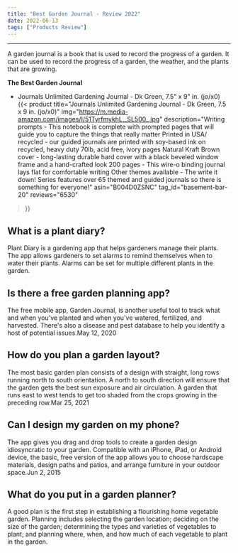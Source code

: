 ```yaml
---
title: "Best Garden Journal - Review 2022"
date: 2022-06-13
tags: ["Products Review"]
---
```


---


A garden journal is a book that is used to record the progress of a garden. It can be used to record the progress of a garden, the weather, and the plants that are growing.

**The Best Garden Journal**
* Journals Unlimited Gardening Journal - Dk Green, 7.5" x 9" in. (jo/x0)
{{< product 
title="Journals Unlimited Gardening Journal - Dk Green, 7.5  x 9  in. (jo/x0)"
img="https://m.media-amazon.com/images/I/51TyrfmykhL._SL500_.jpg"
description="Writing prompts - This notebook is complete with prompted pages that will guide you to capture the things that really matter Printed in USA/ recycled - our guided journals are printed with soy-based ink on recycled, heavy duty 70lb, acid free, ivory pages Natural Kraft Brown cover - long-lasting durable hard cover with a black beveled window frame and a hand-crafted look 200 pages - This wire-o binding journal lays flat for comfortable writing Other themes available - The  write it down!  Series features over 65 themed and guided journals so there is something for everyone!"
asin="B004D0ZSNC"
tag_id="basement-bar-20"
reviews="6530"
>}} 
## What is a plant diary?
Plant Diary is a gardening app that helps gardeners manage their plants. The app allows gardeners to set alarms to remind themselves when to water their plants. Alarms can be set for multiple different plants in the garden.

## Is there a free garden planning app?
The free mobile app, Garden Journal, is another useful tool to track what and when you've planted and when you've watered, fertilized, and harvested. There's also a disease and pest database to help you identify a host of potential issues.May 12, 2020

## How do you plan a garden layout?
The most basic garden plan consists of a design with straight, long rows running north to south orientation. A north to south direction will ensure that the garden gets the best sun exposure and air circulation. A garden that runs east to west tends to get too shaded from the crops growing in the preceding row.Mar 25, 2021

## Can I design my garden on my phone?
The app gives you drag and drop tools to create a garden design idiosyncratic to your garden. Compatible with an iPhone, iPad, or Android device, the basic, free version of the app allows you to choose hardscape materials, design paths and patios, and arrange furniture in your outdoor space.Jun 2, 2015

## What do you put in a garden planner?
A good plan is the first step in establishing a flourishing home vegetable garden. Planning includes selecting the garden location; deciding on the size of the garden; determining the types and varieties of vegetables to plant; and planning where, when, and how much of each vegetable to plant in the garden.

